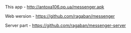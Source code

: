 This app - http://antoxa106.pp.ua/messenger.apk

Web wersion - https://github.com/ragaban/messenger

Server part - https://github.com/ragaban/messenger-server
